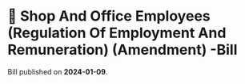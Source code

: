 # 📄  Shop And Office Employees (Regulation Of Employment And Remuneration) (Amendment) -Bill

Bill published on **2024-01-09**.
